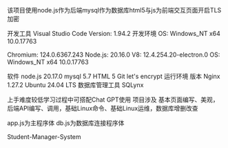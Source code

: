该项目使用node.js作为后端mysql作为数据库html5与js为前端交互页面开启TLS加密

开发工具
Visual Studio Code Version: 1.94.2
开发环境
OS: Windows_NT x64 10.0.17763

Chromium: 124.0.6367.243
Node.js: 20.16.0
V8: 12.4.254.20-electron.0
OS: Windows_NT x64 10.0.17763

软件
node.js  20.17.0
mysql  5.7
HTML  5
Git
let's encrypt
运行环境 版本
Nginx 1.27.2
Ubuntu 24.04 LTS
数据库管理工具
SQLynx 

上手难度较低学习过程中可搭配Chat GPT使用
项目涉及 基本页面编写、美观，后端API编写、调用，基础Linux命令、基础Linux运维，数据库增删改查

app.js为主程序体
db.js为数据库连接程序体


Student-Manager-System